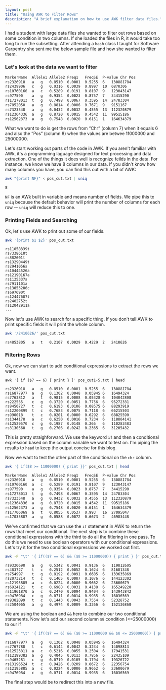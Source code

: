 ```yaml
---
layout: post
title: "Using AWK to Filter Rows"
description: "A brief explanation on how to use AWK filter data files."
---
```


I had a student with large data files she wanted to filter out rows based on some condition in two columns. If she loaded the files in R, it would take too long to run the subsetting. After attending a `bash` class I taught for Software Carpentry she sent me the below sample file and how she wanted to filter them.  

### Let's look at the data we want to filter

```bash
MarkerName  Allele1 Allele2 Freq1   FreqSE  P-value Chr Pos
rs2326918   a   g   0.8510  0.0001  0.5255  6   130881784
rs2439906   c   g   0.0316  0.0039  0.8997  10  6870306
rs10760160  a   c   0.5289  0.0191  0.8107  9   123043147
rs977590    a   g   0.9354  0.0023  0.8757  7   34415290
rs17278013  t   g   0.7498  0.0067  0.3595  14  24783304
rs7852050   a   g   0.8814  0.0006  0.7671  9   9151167
rs7323548   a   g   0.0432  0.0032  0.4555  13  112320879
rs12364336  a   g   0.8720  0.0015  0.4542  11  99515186
rs12562373  a   g   0.7548  0.0020  0.6151  1   164634379
```

What we want to do is get the rows from “Chr” (column 7) when it equals 6 and also the “Pos” (column 8) when the values are betwee 11000000  and 25000000.

Let's start working out parts of the code in AWK. If you aren't familiar with AWk, it's a programming laguage designed for text processing and data extraction. One of the things it does well is recognize feilds in the data. For instance, we know we have 8 columns in our data. If you didn't know how many columns you have, you can find this out with a bit of AWK: 

```bash
awk "{print NF}" < pos_cut.txt | uniq
```

```output
8
```

`NF` is an AWk built in variable and means number of fields. We pipe this to `uniq` because the default behavior will print the number of columns for each row -- `uniq` will reduce this to one. 

### Printing Fields and Searching

Ok, let's use AWK to print out some of our fields.  

```bash
awk '{print $1 $2}' pos_cut.txt
```

```output
rs11058339t
rs7338610t
rs882601t
rs13290449t
rs2941056a
rs10444526a
rs12190167a
rs1125337a
rs7911101a
rs13053206c
rs697690t
rs12447687t
rs2402752t
rs12042911a
...
```

Now let's use AWK to search for a specific thing. If you don't tell AWK to print specific fields it will print the whole column. 

```bash
awk '/2410626/' pos_cut.txt
```

```output
rs4853805   a   t   0.2107  0.0029  0.4229  2   2410626
```

### Filtering Rows 

Ok, now we can start to add conditional expressions to extract the rows we want.  

```
awk '{ if ($7 == 6) { print } }' pos_cut1-5.txt | head
```

```
rs2326918   a   g   0.8510  0.0001  0.5255  6   130881784
rs16877977  a   g   0.1302  0.0048  0.05945 6   16494324
rs7763812   a   t   0.9815  0.0008  0.05328 6   104042808
rs222555    c   g   0.3720  0.0051  0.7756  6   95272331
rs9450727   t   c   0.6193  0.0106  0.08575 6   88293919
rs12200899  t   c   0.7683  0.0075  0.7118  6   66215503
rs990018    t   c   0.0201  0.0000  0.6292  6   68825590
rs1344178   a   c   0.6250  0.0016  0.7234  6   118804141
rs12529570  c   g   0.1987  0.0148  0.266   6   110283483
rs3130560   t   g   0.2706  0.0242  0.2365  6   31205432
```

This is pretty straighforward. We use the keyword `if` and then a conditional expression based on the column variable we want to test on. I'm piping the results to `head` to keep the output concise for this blog. 

Now we want to test the other part of the conditional on the `chr` column. 

```bash
awk '{ if($8 >= 11000000) { print }}' pos_cut.txt | head
```

```bash
MarkerName  Allele1 Allele2 Freq1   FreqSE  P-value Chr Pos
rs2326918   a   g   0.8510  0.0001  0.5255  6   130881784
rs10760160  a   c   0.5289  0.0191  0.8107  9   123043147
rs977590    a   g   0.9354  0.0023  0.8757  7   34415290
rs17278013  t   g   0.7498  0.0067  0.3595  14  24783304
rs7323548   a   g   0.0432  0.0032  0.4555  13  112320879
rs12364336  a   g   0.8720  0.0015  0.4542  11  99515186
rs12562373  a   g   0.7548  0.0020  0.6151  1   164634379
rs17706069  a   t   0.8055  0.0537  0.993   16  27095047
rs17035887  a   g   0.0588  0.0072  0.6673  2   46983448
```

We've confirmed that we can use the `if` statement in AWK to return the rows that meet our conditional. The next step is to combine these conditional expressions with the third to do all the fitlering in one pass. To do this we need to use boolean operators with our conditional expressions. Let's try it for the two conditional expressions we worked out first. 

```bash
awk -F "\t" '{ if(($7 == 6) && ($8 >= 11000000)) { print } }' pos_cut.txt | tail
```

```
rs9320690   a   g   0.5342  0.0041  0.9136  6   119812605
rs483727    t   c   0.2512  0.0052  0.1624  6   81681348
rs754997    t   g   0.8192  0.0091  0.6605  6   133635869
rs2073214   t   c   0.1465  0.0007  0.1076  6   144123302
rs12195885  a   c   0.0224  0.0000  0.9662  6   23600679
rs6924121   t   c   0.6988  0.0031  0.4138  6   165249220
rs11961870  a   c   0.2470  0.0094  0.9404  6   143943842
rs9476984   c   g   0.0711  0.0014  0.9935  6   16036569
rs9382099   t   c   0.1443  0.0043  0.7554  6   52328752
rs2504065   a   g   0.4974  0.0009  0.3366  6   152136860
```

We are using the boolean and `&&` here to combine our two conditional statements. Now let's add our second column `$8` condition (<=25000000) to our if 

```bash
awk -F "\t" '{ if(($7 == 6) && ($8 >= 11000000 && $8 <= 25000000)) { print } }' pos_cut.txt
```

```output
rs16877977  a   g   0.1302  0.0048  0.05945 6   16494324
rs7767788   t   c   0.6144  0.0042  0.3234  6   14098813
rs12523811  a   c   0.5216  0.0055  0.2504  6   17941531
rs12199382  a   g   0.4045  0.0113  0.7856  6   22435109
rs9465281   c   g   0.0719  0.0105  0.1794  6   19326722
rs13196524  t   c   0.9426  0.0209  0.8672  6   22356754
rs12195885  a   c   0.0224  0.0000  0.9662  6   23600679
rs9476984   c   g   0.0711  0.0014  0.9935  6   16036569
```

The final step would be to redirect this into a new file.  
